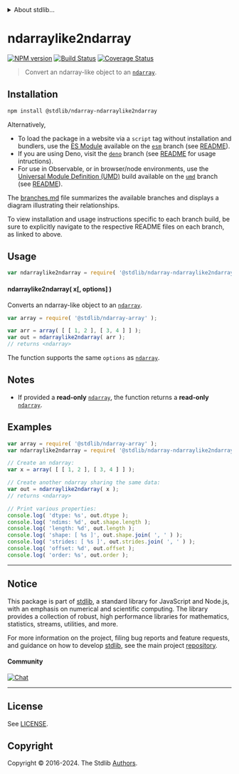 <!--

@license Apache-2.0

Copyright (c) 2024 The Stdlib Authors.

Licensed under the Apache License, Version 2.0 (the "License");
you may not use this file except in compliance with the License.
You may obtain a copy of the License at

   http://www.apache.org/licenses/LICENSE-2.0

Unless required by applicable law or agreed to in writing, software
distributed under the License is distributed on an "AS IS" BASIS,
WITHOUT WARRANTIES OR CONDITIONS OF ANY KIND, either express or implied.
See the License for the specific language governing permissions and
limitations under the License.

-->


<details>
  <summary>
    About stdlib...
  </summary>
  <p>We believe in a future in which the web is a preferred environment for numerical computation. To help realize this future, we've built stdlib. stdlib is a standard library, with an emphasis on numerical and scientific computation, written in JavaScript (and C) for execution in browsers and in Node.js.</p>
  <p>The library is fully decomposable, being architected in such a way that you can swap out and mix and match APIs and functionality to cater to your exact preferences and use cases.</p>
  <p>When you use stdlib, you can be absolutely certain that you are using the most thorough, rigorous, well-written, studied, documented, tested, measured, and high-quality code out there.</p>
  <p>To join us in bringing numerical computing to the web, get started by checking us out on <a href="https://github.com/stdlib-js/stdlib">GitHub</a>, and please consider <a href="https://opencollective.com/stdlib">financially supporting stdlib</a>. We greatly appreciate your continued support!</p>
</details>

# ndarraylike2ndarray

[![NPM version][npm-image]][npm-url] [![Build Status][test-image]][test-url] [![Coverage Status][coverage-image]][coverage-url] <!-- [![dependencies][dependencies-image]][dependencies-url] -->

> Convert an ndarray-like object to an [`ndarray`][@stdlib/ndarray/ctor].

<!-- Section to include introductory text. Make sure to keep an empty line after the intro `section` element and another before the `/section` close. -->

<section class="intro">

</section>

<!-- /.intro -->

<!-- Package usage documentation. -->

<section class="installation">

## Installation

```bash
npm install @stdlib/ndarray-ndarraylike2ndarray
```

Alternatively,

-   To load the package in a website via a `script` tag without installation and bundlers, use the [ES Module][es-module] available on the [`esm`][esm-url] branch (see [README][esm-readme]).
-   If you are using Deno, visit the [`deno`][deno-url] branch (see [README][deno-readme] for usage intructions).
-   For use in Observable, or in browser/node environments, use the [Universal Module Definition (UMD)][umd] build available on the [`umd`][umd-url] branch (see [README][umd-readme]).

The [branches.md][branches-url] file summarizes the available branches and displays a diagram illustrating their relationships.

To view installation and usage instructions specific to each branch build, be sure to explicitly navigate to the respective README files on each branch, as linked to above.

</section>

<section class="usage">

## Usage

```javascript
var ndarraylike2ndarray = require( '@stdlib/ndarray-ndarraylike2ndarray' );
```

#### ndarraylike2ndarray( x\[, options] )

Converts an ndarray-like object to an [`ndarray`][@stdlib/ndarray/ctor].

```javascript
var array = require( '@stdlib/ndarray-array' );

var arr = array( [ [ 1, 2 ], [ 3, 4 ] ] );
var out = ndarraylike2ndarray( arr );
// returns <ndarray>
```

The function supports the same `options` as [`ndarray`][@stdlib/ndarray/ctor].

</section>

<!-- /.usage -->

<!-- Package usage notes. Make sure to keep an empty line after the `section` element and another before the `/section` close. -->

<section class="notes">

## Notes

-   If provided a **read-only** [`ndarray`][@stdlib/ndarray/ctor], the function returns a **read-only** [`ndarray`][@stdlib/ndarray/ctor].

</section>

<!-- /.notes -->

<!-- Package usage examples. -->

<section class="examples">

## Examples

<!-- eslint no-undef: "error" -->

```javascript
var array = require( '@stdlib/ndarray-array' );
var ndarraylike2ndarray = require( '@stdlib/ndarray-ndarraylike2ndarray' );

// Create an ndarray:
var x = array( [ [ 1, 2 ], [ 3, 4 ] ] );

// Create another ndarray sharing the same data:
var out = ndarraylike2ndarray( x );
// returns <ndarray>

// Print various properties:
console.log( 'dtype: %s', out.dtype );
console.log( 'ndims: %d', out.shape.length );
console.log( 'length: %d', out.length );
console.log( 'shape: [ %s ]', out.shape.join( ', ' ) );
console.log( 'strides: [ %s ]', out.strides.join( ', ' ) );
console.log( 'offset: %d', out.offset );
console.log( 'order: %s', out.order );
```

</section>

<!-- /.examples -->

<!-- Section to include cited references. If references are included, add a horizontal rule *before* the section. Make sure to keep an empty line after the `section` element and another before the `/section` close. -->

<section class="references">

</section>

<!-- /.references -->

<!-- Section for related `stdlib` packages. Do not manually edit this section, as it is automatically populated. -->

<section class="related">

</section>

<!-- /.related -->

<!-- Section for all links. Make sure to keep an empty line after the `section` element and another before the `/section` close. -->


<section class="main-repo" >

* * *

## Notice

This package is part of [stdlib][stdlib], a standard library for JavaScript and Node.js, with an emphasis on numerical and scientific computing. The library provides a collection of robust, high performance libraries for mathematics, statistics, streams, utilities, and more.

For more information on the project, filing bug reports and feature requests, and guidance on how to develop [stdlib][stdlib], see the main project [repository][stdlib].

#### Community

[![Chat][chat-image]][chat-url]

---

## License

See [LICENSE][stdlib-license].


## Copyright

Copyright &copy; 2016-2024. The Stdlib [Authors][stdlib-authors].

</section>

<!-- /.stdlib -->

<!-- Section for all links. Make sure to keep an empty line after the `section` element and another before the `/section` close. -->

<section class="links">

[npm-image]: http://img.shields.io/npm/v/@stdlib/ndarray-ndarraylike2ndarray.svg
[npm-url]: https://npmjs.org/package/@stdlib/ndarray-ndarraylike2ndarray

[test-image]: https://github.com/stdlib-js/ndarray-ndarraylike2ndarray/actions/workflows/test.yml/badge.svg?branch=main
[test-url]: https://github.com/stdlib-js/ndarray-ndarraylike2ndarray/actions/workflows/test.yml?query=branch:main

[coverage-image]: https://img.shields.io/codecov/c/github/stdlib-js/ndarray-ndarraylike2ndarray/main.svg
[coverage-url]: https://codecov.io/github/stdlib-js/ndarray-ndarraylike2ndarray?branch=main

<!--

[dependencies-image]: https://img.shields.io/david/stdlib-js/ndarray-ndarraylike2ndarray.svg
[dependencies-url]: https://david-dm.org/stdlib-js/ndarray-ndarraylike2ndarray/main

-->

[chat-image]: https://img.shields.io/gitter/room/stdlib-js/stdlib.svg
[chat-url]: https://app.gitter.im/#/room/#stdlib-js_stdlib:gitter.im

[stdlib]: https://github.com/stdlib-js/stdlib

[stdlib-authors]: https://github.com/stdlib-js/stdlib/graphs/contributors

[umd]: https://github.com/umdjs/umd
[es-module]: https://developer.mozilla.org/en-US/docs/Web/JavaScript/Guide/Modules

[deno-url]: https://github.com/stdlib-js/ndarray-ndarraylike2ndarray/tree/deno
[deno-readme]: https://github.com/stdlib-js/ndarray-ndarraylike2ndarray/blob/deno/README.md
[umd-url]: https://github.com/stdlib-js/ndarray-ndarraylike2ndarray/tree/umd
[umd-readme]: https://github.com/stdlib-js/ndarray-ndarraylike2ndarray/blob/umd/README.md
[esm-url]: https://github.com/stdlib-js/ndarray-ndarraylike2ndarray/tree/esm
[esm-readme]: https://github.com/stdlib-js/ndarray-ndarraylike2ndarray/blob/esm/README.md
[branches-url]: https://github.com/stdlib-js/ndarray-ndarraylike2ndarray/blob/main/branches.md

[stdlib-license]: https://raw.githubusercontent.com/stdlib-js/ndarray-ndarraylike2ndarray/main/LICENSE

[@stdlib/ndarray/ctor]: https://github.com/stdlib-js/ndarray-ctor

</section>

<!-- /.links -->
